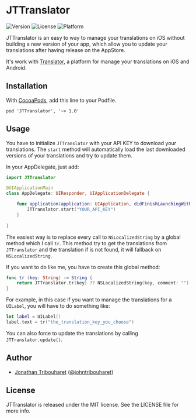 # JTTranslator

![Version](https://img.shields.io/cocoapods/v/JTTranslator.svg)
![License](https://img.shields.io/cocoapods/l/JTTranslator.svg)
![Platform](https://img.shields.io/cocoapods/p/JTTranslator.svg)

JTTranslator is an easy to way to manage your translations on iOS without building a new version of your app, which allow you to update your translations after having release on the AppStore.

It's work with [Translator](https://translator.eivo.fr), a platform for manage your translations on iOS and Android.

## Installation

With [CocoaPods](http://cocoapods.org), add this line to your Podfile.

    pod 'JTTranslator', '~> 1.0'


## Usage

You have to initialize `JTTranslator` with your API KEY to download your translations.
The `start` method will automatically load the last downloaded versions of your translations and try to update them.

In your AppDelegate, just add:

```swift
import JTTranslator

@UIApplicationMain
class AppDelegate: UIResponder, UIApplicationDelegate {

	func application(application: UIApplication, didFinishLaunchingWithOptions launchOptions: [NSObject: AnyObject]?) -> Bool {
	    JTTranslator.start("YOUR_API_KEY")
	}
	
}
```


The easiest way is to replace every call to `NSLocalizedString` by a global method which I call `tr`. This method try to get the translations from `JTTranslator` and the translation if is not found, it will fallback on `NSLocalizedString`.

If you want to do like me, you have to create this global method:

```swift
func tr (key: String) -> String {
    return JTTranslator.tr(key) ?? NSLocalizedString(key, comment: "")
}
```

For example, in this case if you want to manage the translations for a `UILabel`, you will have to do something like:

```swift
let label = UILabel()
label.text = tr("the_translation_key_you_choose")
```

You can also force to update the translations by calling `JTTranslator.update()`.

## Author

- [Jonathan Tribouharet](https://github.com/jonathantribouharet) ([@johntribouharet](https://twitter.com/johntribouharet))

## License

JTTranslator is released under the MIT license. See the LICENSE file for more info.
